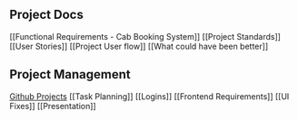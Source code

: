 ## Project Docs
[[Functional Requirements - Cab Booking System]]
[[Project Standards]]
[[User Stories]]
[[Project User flow]]
[[What could have been better]]
## Project Management
[Github Projects](https://github.com/users/aslamcodes/projects/5/views/1)
[[Task Planning]]
[[Logins]]
[[Frontend Requirements]]
[[UI Fixes]]
[[Presentation]]
